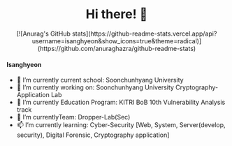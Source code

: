 <div align=center><h1>Hi there! 👋 </h1></div>
<div align=center>
[![Anurag's GitHub stats](https://github-readme-stats.vercel.app/api?username=isanghyeon&show_icons=true&theme=radical)](https://github.com/anuraghazra/github-readme-stats)
</div>

#### Isanghyeon

- 🚌 I’m currently  current school: Soonchunhyang University
- 🔭 I’m currently working on: Soonchunhyang University Cryptography-Application Lab
- 🌱 I’m currently Education Program: KITRI BoB 10th Vulnerability Analysis track 
- 💬 I’m currentlyTeam: Dropper-Lab(Sec)
- 📫 I’m currently learning: Cyber-Security [Web, System, Server(develop, security), Digital Forensic, Cryptography application]

